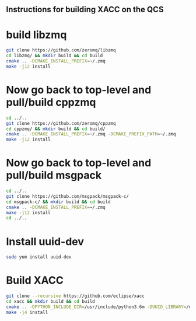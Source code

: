 ## Instructions for building XACC on the QCS

# build libzmq
```bash
git clone https://github.com/zeromq/libzmq
cd libzmq/ && mkdir build && cd build
cmake .. -DCMAKE_INSTALL_PREFIX=~/.zmq
make -j12 install
```

# Now go back to top-level and pull/build cppzmq
```bash
cd ../..
git clone https://github.com/zeromq/cppzmq
cd cppzmq/ && mkdir build && cd build/
cmake .. -DCMAKE_INSTALL_PREFIX=~/.zmq -DCMAKE_PREFIX_PATH=~/.zmq
make -j12 install
```

# Now go back to top-level and pull/build msgpack
```bash
cd ../..
git clone https://github.com/msgpack/msgpack-c/
cd msgpack-c/ && mkdir build && cd build
cmake .. -DCMAKE_INSTALL_PREFIX=~/.zmq
make -j12 install
cd ../..
```

# Install uuid-dev
```bash
sudo yum install uuid-dev
```

# Build XACC
```bash
git clone --recursive https://github.com/eclipse/xacc
cd xacc && mkdir build && cd build
cmake .. -DPYTHON_INCLUDE_DIR=/usr/include/python3.6m -DUUID_LIBRARY=/usr/lib64/libuuid.so.1
make -j4 install
```

